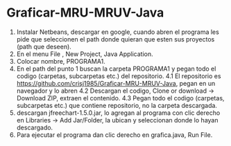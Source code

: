 # Graficar-MRU-MRUV-Java
1. Instalar Netbeans, descargar en google, cuando abren el programa les pide que seleccionen el path donde quieran
que esten sus proyectos (path que deseen).
2. En el menu File , New Project, Java Application.
3. Colocar nombre, PROGRAMA1.
4. En el path del punto 1 buscan la carpeta PROGRAMA1 y pegan todo el codigo (carpetas, subcarpetas etc.) del repositorio.
  4.1 El repositorio es https://github.com/crisj1985/Graficar-MRU-MRUV-Java, pegan en un navegador y lo abren
  4.2 Descargan el codigo, Clone or download -> Download ZIP, extraen el contenido.
  4.3 Pegan todo el codigo (carpetas, subcarpetas etc.) que contiene repositorio, no la carpeta descargada.
5. descargan jfreechart-1.5.0.jar, lo agregan al programa con clic derecho en Libraries -> Add Jar/Folder, la ubican y seleccionan donde lo
hayan descargado.
6. Para ejecutar el programa dan clic derecho en grafica.java, Run File.
